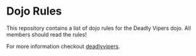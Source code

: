 Dojo Rules
==========

This repository contains a list of dojo rules for the Deadly Vipers dojo.
All members should read the rules!

For more information checkout [deadlyvipers](https://github.com/deadlyvipers).
